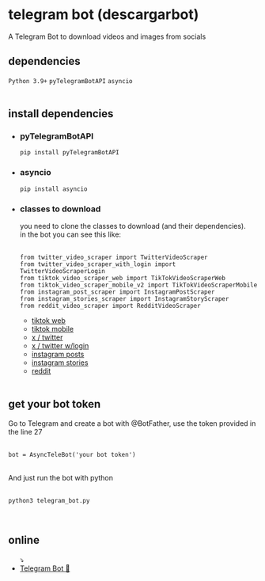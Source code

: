 # telegram bot (descargarbot)
A Telegram Bot to download videos and images from socials
<br>
<h2>dependencies</h2>
<code>Python 3.9+</code>
<code>pyTelegramBotAPI</code>
<code>asyncio</code>
<br>
<br>
<h2>install dependencies</h2>
<ul>
<li><h3>pyTelegramBotAPI</h3></li>
  <code>pip install pyTelegramBotAPI</code>
  <br>
<li><h3>asyncio</h3></li>
  <code>pip install asyncio</code>
  <br>
<li><h3>classes to download</h3></li>
  you need to clone the classes to download (and their dependencies).<br>
  in the bot you can see this like:
  <br><br>
  
    from twitter_video_scraper import TwitterVideoScraper
    from twitter_video_scraper_with_login import TwitterVideoScraperLogin
    from tiktok_video_scraper_web import TikTokVideoScraperWeb
    from tiktok_video_scraper_mobile_v2 import TikTokVideoScraperMobile
    from instagram_post_scraper import InstagramPostScraper
    from instagram_stories_scraper import InstagramStoryScraper
    from reddit_video_scraper import RedditVideoScraper
  
  <ul>
  <li> <a href="https://github.com/descargarbot/tiktok-video-scraper-web" > tiktok web</a> </li>
  <li> <a href="https://github.com/descargarbot/tiktok-video-scraper-mobile" > tiktok mobile</a> </li>
  <li> <a href="https://github.com/descargarbot/twitter-video-scraper" > x / twitter</a> </li>
  <li> <a href="https://github.com/descargarbot/twitter-video-scraper-login" > x / twitter w/login</a> </li>
  <li> <a href="https://github.com/descargarbot/instagram-post-scraper" > instagram posts</a> </li>
  <li> <a href="https://github.com/descargarbot/instagram-story-scraper" > instagram stories</a> </li>
  <li> <a href="https://github.com/descargarbot/reddit-video-scraper" > reddit</a> </li>
  </ul>
<br>
</ul>
<h2>get your bot token</h2>
  Go to Telegram and create a bot with @BotFather, use the token provided in the line 27<br><br>
  
    bot = AsyncTeleBot('your bot token')
  <br>
  And just run the bot with python<br><br>
  
    python3 telegram_bot.py
<br>
<h2>online</h2>
<ul>
  ⤵
  <li> <a href="https://t.me/xDescargarBot" > Telegram Bot 🤖 </a></li>
</ul>
<br>
